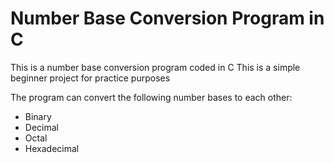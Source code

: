# Number Base Conversion Program in C

This is a number base conversion program coded in C
This is a simple beginner project for practice purposes

The program can convert the following number bases to each other:
- Binary
- Decimal
- Octal
- Hexadecimal
